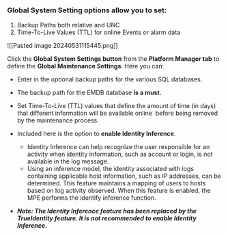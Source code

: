 
### Global System Setting options allow you to set:

1. Backup Paths both relative and UNC
2. Time-To-Live Values (TTL) for online Events or alarm data

![[Pasted image 20240531115445.png]]


Click the **Global System Settings button** from the **Platform Manager tab** to define the **Global Maintenance Settings**. Here you can:

- Enter in the optional backup paths for the various SQL databases. 
- The backup path for the EMDB database **is a must.** 
- Set Time-To-Live (TTL) values that define the amount of time (in days) that different information will be available online  before being removed by the maintenance process.
- Included here is the option to **enable Identity Inference**. 
    - Identity Inference can help recognize the user responsible for an activity when identity information, such as account or login, is not available in the log message. 
    - Using an inference model, the identity associated with logs containing applicable host information, such as IP addresses, can be determined. This feature maintains a mapping of users to hosts based on log activity observed. When this feature is enabled, the MPE performs the identify inference function. 

- _**Note: The Identity Inference feature has been replaced by the TrueIdentity feature. It is not recommended to enable Identity Inference.**_


